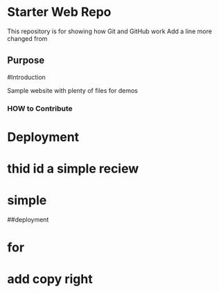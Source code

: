 # Starter Web Repo

This repository is for showing how Git and GitHub work Add a line
more changed from

## Purpose
#Introduction

Sample website with plenty of files for demos
### HOW to Contribute
# Deployment
# thid id a simple reciew
# simple
##deployment
# for
# add copy right